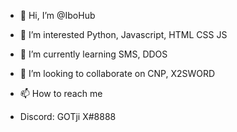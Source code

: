 - 👋 Hi, I’m @IboHub
- 👀 I’m interested Python, Javascript, HTML CSS JS
- 🌱 I’m currently learning SMS, DDOS
- 💞️ I’m looking to collaborate on CNP, X2SWORD
- 📫 How to reach me 

- Discord: GOTji X#8888

<!---
Don't copy me!
--->
